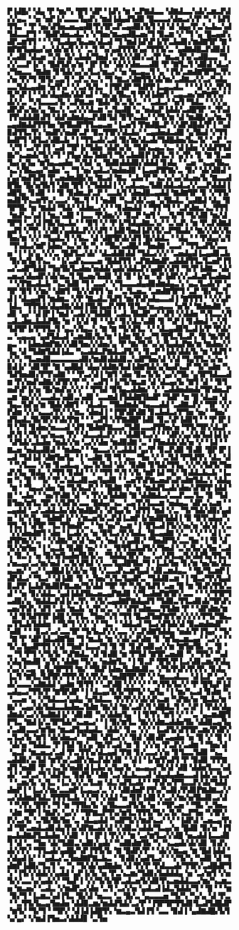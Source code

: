 ▛▐▟█▞▝▟▄▝▛▝▆▞▚▝█▜▝▟▛▝▐▟▚▝▆▝▃▛▇▟▃▃▝▟▇▟▃▃▚▟▞▃▆▃▛▟▞▞▄▃▝▝▅▝▅▛▐▞▃▃▃▜▄▟▚▝▆▟▐▟▄▟▜▟▉▝█▃▃▃▞▟▅▃▞▞▛▝▚▝▐▟▜▜▜▃▝▝▛▝▅▞▟▜▅▃▅▃▄▟▊▜▚▜▛▃▛▃▄▟▉▞▙▜▝▟▝▟▝▟▄▞▛▃▚▃▙▃▚▟▜▟▃▃▛▜▝▝█▟▛▟▅▃▟▃▚▝▞▜▅▞▆▃▄▟█▃▅▞▜▝▉▃▆▝▞▝▜▝▄▝█▃▄▟▚▟▛▃▆▜▜▝▝▝▞▜▃▟▄▞▙▃▅▞▟▃▟▝▜▝▆▟▐▟▚▛▐▞▛▃▙▟▊▞▆▟▇▜▛▝▇▝▇▛▇▜▄▟▄▞▄▞▟▞▅▜▝▞▝▃▜▝▚▞▄▟▜▜▜▞▄▞▜▜▜▞▃▝▄▟▇▟█▃▛▟▉▟▐▞▃▟▉▝▟▃▅▝▚▜▃▜▞▃▙▟▞▜▅▟▝▃▜▞▞▟▊▞▃▞▛▝▆▃▄▜▚▞▃▟█▃▃▝▜▞▞▃▃▛▐▞▚▝█▟▜▟▚▞▆▝▐▛▐▜▞▝▟▞▞▟▅▃▃▟▉▝▛▝▇▜▃▜▝▟▉▟▝▟▃▞▞▜▅▃▃▝▇▟▆▝▊▜▟▞▄▞▄▜▃▞▆▃▞▝▅▝▆▃▄▃▜▝▄▝▐▜▞▃▆▟▇▜▛▜▃▜▚▞▅▝▛▞▜▝▉▜▞▃▄▜▝▃▛▃▚▃▚▝▜▝▇▃▞▟▇▜▜▞▟▞▆▞▃▟▇▃▞▞▃▞▚▟▄▃▃▜▟▃▄▟▆▝▅▜▚▞▝▞▃▞▙▜▃▝▐▜▛▟▛▝▜▟▛▛▐▃▄▃▟▃▝▝▝▟▝▞▃▜▚▜▜▞▚▛▐▝▝▟▞▟▄▟▆▞▟▟▚▟▝▝▅▞▄▜▙▃▜▝▛▟▐▟▆▜▝▃▄▃▅▞▅▛▇▜▚▞▝▟▞▞▃▝▚▜▃▃▃▞▙▝▃▛▇▃▆▝█▟▞▜▞▃▜▞▃▝▝▃▟▃▞▝▅▜▝▜▟▃▝▝▞▞▄▟▛▟▚▞▆▞▄▝▇▃▚▝▃▞▞▞▟▃▆▝▃▜▄▟█▝▄▝▅▟▄▛▐▟▟▞▃▟█▜▛▝▃▜▚▟▐▜▚▟▟▟▊▟▜▝▟▟▚▟▆▟▄▃▛▟▊▜▟▝▉▜▚▃▙▞▝▞▜▞▆▝▟▝▆▟█▞▄▞▆▃▜▃▄▟▇▟▟▜▜▜▅▝▇▜▙▟▛▜▜▃▄▃▅▝▐▃▅▜▝▛▇▟█▃▛▝▞▟▛▟█▟▞▛▐▝▚▟▉▟▜▜▃▜▚▝▅▟▛▞▅▟▛▃▛▝▉▃▜▜▛▞▟▃▙▞▝▃▄▟▅▟▃▟▉▝▄▜▙▟▝▞▜▜▙▟▛▜▝▟▜▃▞▟█▃▙▝▐▝▜▜▃▟▞▃▟▝▉▞▆▞▟▃▟▞▜▟█▟▅▞▙▃▜▞▝▃▛▝▃▝▞▜▝▃▞▛▐▜▝▃▟▝▜▛▐▞▜▟▅▝▟▟▚▞▙▝▜▟▚▃▄▃▚▃▝▟▐▟▅▝▞▟▟▜▜▟▇▞▚▃▅▟▞▜▞▞▜▝▐▜▄▞▟▃▜▟▅▜▝▜▞▃▙▟▊▛▐▟▜▃▜▝▄▜▚▝▊▝▇▝▊▃▆▜▄▞▄▜▄▝▆▜▄▃▄▟▅▝▚▜▟▝▄▝█▟▊▟▟▟▉▞▟▟▟▝▊▟▄▝▝▃▅▝▚▃▄▜▙▃▚▃▚▜▙▃▄▞▚▟▅▝▃▝▜▝▅▞▄▟▃▞▅▟▅▟█▝▐▃▄▟▜▛▇▞▃▝▉▞▝▟▞▟▉▟▝▞▄▞▅▟▜▟▜▝▛▃▅▟▆▟█▞▅▝▇▃▟▝▇▃▝▃▙▞▛▝▚▃▚▞▄▞▟▃▅▞▙▝▇▃▃▟█▜▙▝█▞▅▜▙▜▝▟▇▝█▜▝▞▜▟▟▟▐▝▞▃▟▃▄▃▜▟▊▟▟▃▟▃▞▞▃▃▛▟▟▟▐▟█▜▄▝▊▟▉▝▝▝▉▝▉▟▆▃▛▃▛▝▃▃▙▜▝▟▅▟█▃▄▟▟▝▇▟▇▜▛▝▊▝▞▜▜▞▅▟▊▜▚▃▆▜▚▞▃▃▞▝▇▃▜▝▐▝▅▟▊▝▚▃▛▟▞▃▄▝▄▜▙▟▃▝▄▟█▟▝▟▄▝▉▜▛▜▙▝▆▝▇▟▟▝▜▟▞▝▟▟▆▃▞▞▝▝▊▟▅▟▟▝▝▜▜▝▜▝▝▃▛▟▆▃▚▃▜▜▜▝▆▟▚▃▚▟▐▝▆▃▚▟▉▝▐▃▃▝▛▟▆▞▞▝▉▃▛▝▆▜▝▃▃▜▞▜▝▜▞▟▉▝▆▞▟▜▛▜▝▃▞▟▐▜▙▜▄▃▙▞▝▝▉▜▝▞▝▛▐▞▜▟▄▟▇▃▚▞▝▃▚▟▚▝▆▝▛▃▛▟▇▟▄▟▜▝▞▜▚▝▞▟▊▞▄▟▟▃▛▞▞▟▜▝▐▟▊▜▅▟▐▟▚▜▞▃▛▜▙▟▞▝▇▞▞▟▞▞▙▜▅▞▆▝▞▞▝▜▄▟▃▜▝▞▙▃▝▟▝▟█▜▛▟▞▟▜▝█▞▟▟▃▝▝▟▄▝▝▝▛▟▄▞▄▜▝▜▚▟▃▞▆▛▐▟▅▞▚▃▚▞▙▝▚▝▝▜▙▞▃▟█▞▝▜▅▟▇▝▃▃▞▝▜▜▃▟▜▞▃▃▅▝▐▝▐▞▄▝▞▞▃▝█▟▜▃▞▟▞▝▟▃▟▟▊▟▟▝▜▟▃▞▞▞▝▃▅▟▄▟▐▃▄▟▊▃▙▝▉▞▅▜▄▜▚▃▝▝▐▞▃▟▚▃▃▃▅▝█▟▟▜▜▝▃▛▇▟▆▟▛▃▟▟▟▜▜▃▜▃▅▛▐▜▃▞▃▟▛▜▟▟▝▜▅▜▙▜▃▟▅▞▅▟▟▞▄▟▞▟▟▃▛▞▄▟▛▞▟▜▝▜▞▛▐▟▇▃▝▟▞▃▅▃▞▟▄▟▛▞▟▞▅▃▜▝█▃▅▞▙▟▊▝▟▝█▝▐▞▅▝▚▛▐▟▛▞▞▃▟▃▆▜▃▟▅▟▝▝▞▛▇▃▟▃▙▝▚▃▜▟▉▝▜▝▃▃▞▝▞▜▃▃▃▟▄▟▉▟▆▟▄▃▚▝▄▃▜▃▟▞▛▝▄▜▛▝▉▜▝▞▆▞▝▟▇▜▝▜▞▞▟▜▜▝▅▝▝▃▜▃▅▃▝▃▆▟▇▜▛▜▝▃▛▝▉▞▜▃▜▟▐▝▟▃▄▟▜▝▆▟▆▃▝▞▛▝▇▃▟▃▜▟▜▝▆▞▛▟▚▟▄▃▃▟▐▝▇▜▜▜▝▝▞▞▄▛▐▟▃▝▜▜▜▟▞▟▄▟▇▞▟▟▐▜▙▜▄▟▚▜▜▝▊▜▄▞▅▃▄▃▃▝▅▜▞▝▇▟▅▟▇▝▃▟▊▝▄▞▝▟▐▛▐▝▆▟▝▃▟▞▞▜▟▟▉▝▃▟▃▜▙▟▛▃▞▝▟▜▝▞▟▟▅▝▚▜▃▃▚▜▃▟▃▟▆▃▙▟▟▜▙▝▆▝▐▞▟▝▊▝▝▟▞▝▊▞▟▃▚▟▉▝▊▝▚▛▐▝▊▟▅▟▝▃▚▜▜▟▜▛▐▞▛▜▜▃▜▝▄▃▚▜▄▃▚▝▇▝▇▝▜▞▟▜▃▝▞▝▟▃▄▟▉▜▃▟▐▞▛▝▛▟▞▃▝▃▄▃▄▝▄▟▜▟▃▟▝▃▆▟▉▞▙▞▆▝▐▟▆▝█▞▃▞▜▝█▜▃▜▃▟▚▝█▝▇▞▛▟▄▃▝▝▐▟▅▟▆▛▇▞▞▟▊▜▅▞▞▟▅▞▄▝▛▝▇▞▜▞▚▞▄▜▄▟▄▛▇▞▆▝▇▟▅▞▞▜▄▝▟▝▜▟▇▜▟▟▐▟▃▝▚▃▟▟▃▛▇▟▃▟▜▞▚▝▊▃▛▝▐▟▞▟▟▞▙▝▆▝▟▟▜▝▞▞▚▝▜▃▅▟▉▃▃▃▃▃▃▟▉▞▆▟▊▟▟▟▊▃▚▟▛▜▅▞▟▝▞▟▝▜▄▜▜▃▚▞▅▝▉▟▐▞▝▟▊▜▛▝▇▝▄▟█▟▝▟▄▞▟▟▇▞▙▟▐▟▇▜▟▞▄▜▄▟▚▃▛▝▜▞▚▟▆▝▚▜▟▜▅▟▊▞▛▜▚▟▇▝▝▝▛▃▞▟▐▝▇▜▝▟▅▝▉▃▜▞▙▝▄▞▞▜▙▝▄▜▛▜▟▃▃▟▆▝▛▞▅▟▚▟▇▞▟▜▛▞▛▝▚▝▃▟▜▝▐▞▜▞▆▃▆▝▟▝▟▃▄▞▙▝▇▜▝▟▝▝▉▜▅▟▚▛▐▞▅▝█▞▆▟▚▞▞▞▝▝▛▜▟▝▉▜▄▃▟▟▆▞▝▞▝▃▟▟▅▟▅▟▞▜▛▟▅▃▛▃▆▝▅▞▞▞▃▃▟▃▚▟▊▃▚▟▉▝▃▃▆▟▐▜▟▟▇▜▙▟▛▝▜▟▛▝▆▝█▝▟▃▅▝▟▜▄▃▜▟▚▞▆▝█▟▞▟▇▜▝▝▟▃▟▃▝▜▙▟▆▟▞▜▄▃▃▟▟▝▃▟▇▃▛▞▝▜▛▝▞▞▛▟▆▝▞▞▚▃▃▞▛▞▝▞▆▃▝▟▅▟▐▝▐▜▛▟▛▟▇▝▊▃▙▟▃▞▛▜▅▝▅▞▝▜▅▞▟▜▄▟▃▜▙▜▛▞▛▟▞▛▇▝▝▝▃▟▜▝▞▛▇▟█▛▐▟▊▝▊▃▚▛▐▟▉▜▝▝▝▛▐▛▐▜▝▞▜▝▊▟▅▞▅▃▃▟▝▟▜▝█▟▆▛▇▃▃▞▜▟▊▃▃▟▜▜▅▞▅▝▜▜▞▜▛▞▟▃▛▟▚▜▝▞▜▞▄▞▅▃▄▝▛▞▝▟▃▃▟▃▛▞▝▝▟▟▉▜▃▞▞▝▝▟▛▞▄▞▟▞▙▟▐▟▐▞▝▟▜▟▞▃▙▟▅▝▆▟▞▞▆▝▃▞▞▟▅▝▆▟▉▟▇▝▃▝▐▜▅▟▟▞▟▞▅▝▞▝▐▟▝▝▇▃▅▝▅▟▄▟▉▟▝▝▆▟▅▞▝▝▆▃▃▞▞▃▟▟▟▝▄▞▛▝▊▃▛▟▉▝▊▟▊▝█▛▐▛▐▃▟▝▜▟▐▟▝▟▇▜▅▜▄▝▐▝▃▟▇▝█▝▜▝▄▃▝▜▅▝▞▝▃▜▟▝▛▜▟▜▚▝▟▃▝▟▝▝▚▜▃▃▝▞▆▝▊▃▟▃▄▝▄▃▜▞▙▟▝▟▞▝▉▟▇▝▊▜▟▞▜▜▄▝▞▞▚▜▟▜▞▜▅▟▚▜▄▝▉▟▄▝▞▜▜▝▊▟▟▝▝▞▝▜▜▝▚▜▝▞▙▝▆▛▐▟▝▜▞▝▊▟▟▃▙▃▙▝▐▃▆▝▚▝█▝▝▜▞▝▛▃▚▟▃▟▊▃▄▜▄▟▉▝▝▃▅▜▚▛▇▃▅▟▚▟▚▟▆▜▟▃▚▝▟▟▄▝▆▝▝▜▄▃▞▟▅▝▆▝▜▞▙▃▛▞▝▝█▟▇▝▛▝▅▝▆▟▟▜▃▟▞▟▅▞▟▜▛▛▐▟▟▝▇▝▝▃▙▞▝▝▅▞▛▟▇▝▟▝▚▝▛▞▄▜▟▟▇▝▇▝▟▟▇▟▃▞▃▃▛▃▃▜▃▝▉▝▜▟▉▜▅▞▆▜▃▜▛▃▚▜▟▜▞▃▃▝█▟▄▞▚▃▝▃▄▜▚▜▃▃▆▝▅▟▄▃▝▟▛▃▚▃▆▝▝▃▄▟▟▝▃▞▃▟▟▃▙▞▟▞▆▟█▟▚▝▟▜▄▞▙▝▟▜▜▝▆▟▝▞▃▝▜▞▜▟▞▟▉▞▄▟▅▝▐▞▚▜▄▝▜▟▆▛▐▞▝▞▆▃▅▜▞▃▛▟▐▃▆▛▐▞▆▟█▜▟▟▐▝▉▝▉▜▚▟▄▞▚▜▜▃▜▝▟▜▛▝▜▃▜▜▅▟▛▃▝▝▆▝▅▞▚▃▆▝▐▝█▜▃▟▐▜▞▞▅▞▅▝▟▞▟▝▞▃▝▞▞▟▅▟▇▜▝▟▅▝▐▃▟▞▄▝▅▝▉▜▃▞▛▞▙▟▃▝█▃▄▟▇▝▞▃▝▝▞▝▝▟▐▝▃▟▜▛▇▞▞▃▝▝▞▟▇▞▚▞▟▝▅▞▚▝▅▟▝▞▄▟▊▞▝▜▅▟▛▜▞▃▃▜▅▝▐▝▉▝▟▜▞▞▆▜▅▝▐▝▄▃▙▝▉▟█▝▅▞▝▝▃▝▉▜▜▃▙▟▜▞▞▜▅▟▝▃▚▞▙▞▄▜▅▝▃▟▚▝▉▃▚▝▅▝▉▞▆▜▄▟▅▜▙▜▞▃▝▜▟▟▄▜▛▞▚▃▝▃▞▟▜▃▄▜▞▟▟▜▄▜▜▃▜▞▅▃▄▞▃▞▆▞▅▟▝▃▜▞▟▜▟▝▞▃▃▜▄▟█▜▙▞▜▝▐▃▙▜▅▝▊▞▆▝▅▞▆▞▟▃▄▃▆▞▝▃▞▝▄▟█▟▐▞▟▞▅▝█▝▞▃▃▟▚▃▆▜▄▟▝▟▊▃▆▟▄▃▝▝█▞▜▃▆▛▐▟▛▟▃▞▝▜▃▞▝▟▐▟▊▝▊▝▃▜▅▞▚▜▃▜▄▟▛▃▝▜▟▟▊▃▆▝▐▝█▃▞▜▚▜▄▟▉▃▛▛▐▃▙▛▇▟▉▛▇▃▆▞▜▞▟▟▝▜▛▝▛▝▚▜▄▜▟▜▝▃▅▝█▝▆▝▉▟▚▜▜▞▃▟▝▝▅▝▊▞▟▟▃▝▄▟▐▟▟▜▙▃▅▃▄▛▇▟▉▝▞▜▃▟▅▛▇▜▛▞▃▃▝▝▝▞▜▜▛▜▃▟▉▞▄▝▇▟▟▃▛▟▐▞▃▜▚▝▚▜▞▃▄▟▇▛▇▟▄▟▜▝▜▟▉▃▜▜▃▟▊▟▞▜▛▟▚▃▅▞▛▟▚▝▟▜▝▃▙▝▆▃▙▝▄▜▚▞▃▝▞▝▟▜▚▟▆▃▃▜▜▟▆▝▛▝▝▟▛▟▆▞▆▝▟▝▊▜▟▜▜▛▐▟█▝▞▜▜▃▝▜▅▞▚▜▝▜▜▝█▃▟▜▅▛▇▜▚▞▞▞▞▞▛▜▞▜▙▃▃▜▜▃▙▜▟▟▅▝▝▜▞▜▝▞▞▝▞▝▜▃▝▝▟▟▃▟▝▜▃▞▟▜▟▞▟▝▉▃▅▟▅▟▛▝▚▟▊▝▝▝▊▃▞▃▞▃▃▜▛▝▜▞▙▃▛▞▞▃▃▝▞▃▛▟▇▜▟▟▄▝▅▟▞▛▐▜▄▞▝▜▞▝▇▝▛▝▟▛▐▟▃▟▇▜▅▝▜▝▆▃▙▝▆▝▞▟▞▃▛▟▆▝▊▝▆▜▄▃▆▃▄▞▝▃▞▞▝▝▜▞▃▜▄▟▛▜▜▝▞▟▝▜▅▛▐▃▃▞▜▝▉▝▊▝▊▟▚▟▊▃▞▞▆▝▇▜▅▜▙▝▃▝▉▝▃▝▜▝▛▜▝▞▜▞▙▝▚▛▇▟▃▝▟▝▊▟█▝▆▝▛▜▟▝▇▜▛▃▅▟▊▝▚▝▜▜▞▝▚▟▞▟▄▜▅▟▉▝▄▜▚▝▟▟▆▝▜▞▄▝▅▟▆▜▃▝▐▝▊▃▛▝█▜▞▛▐▃▞▟▊▃▆▞▛▟▄▞▄▞▞▃▄▝▄▜▄▜▛▜▜▝▇▞▝▜▙▛▐▟▅▞▙▟▇▟▊▃▝▞▜▞▛▟▚▜▚▜▚▝▊▟▄▝▐▃▜▝▇▜▃▜▟▜▛▞▜▜▚▜▞▞▛▞▅▝▅▟█▜▛▞▛▝▞▝▆▃▃▟▃▃▝▟▐▃▛▝▃▞▃▟▞▃▃▃▚▟▇▟▟▝▄▟▆▝▉▜▜▝▝▃▛▟█▝▞▞▝▞▝▝▚▜▜▞▙▞▞▝▛▝█▜▄▛▐▟▃▟▄▃▞▜▜▞▛▝▇▜▛▟▛▝▐▝▟▃▄▞▙▜▞▜▛▜▞▝▅▜▄▝▐▝▆▞▚▃▟▝▊▟▆▝▚▝▃▃▅▝▄▝▞▜▟▃▃▞▄▟▄▝▅▜▟▃▃▝▛▞▛▞▞▟▞▟▚▃▆▝▚▛▇▞▅▝█▃▙▞▆▝▇▞▝▃▄▞▟▞▙▟▃▃▙▟▅▃▜▟▆▝▇▞▟▝▇▞▃▟▚▜▝▟█▟▃▜▝▃▚▛▐▝▛▟▞▟▄▟▆▟▞▃▞▞▙▟▇▟▐▞▝▟▊▟▊▝▚▞▟▟▅▜▄▝▐▝▊▜▚▝▆▜▝▞▝▝▃▝▄▃▆▟█▜▛▜▃▝▇▟▐▞▃▜▛▜▟▞▚▃▅▃▞▝▐▝▉▞▆▜▃▝▇▞▞▟▆▃▟▟▅▜▙▝▟▟▉▃▄▜▄▞▃▟▊▃▃▞▆▜▅▝▆▃▟▜▄▟▄▟▃▝▟▟▞▝▊▃▝▞▞▝▐▃▟▜▞▟▜▜▛▃▆▞▛▟▛▞▃▜▃▞▙▝▆▜▝▟▞▟▅▃▞▝▚▟▊▝▟▜▃▞▞▝▉▟▝▟▊▟▛▃▄▟▅▝▅▝█▝▞▝█▝▐▝▟▞▅▝▜▟▟▃▝▛▐▜▟▝▊▞▄▝▇▞▛▃▟▝▆▝▊▝▞▞▅▝▛▃▛▞▃▟▆▝▝▜▅▞▟▝▄▃▛▝▆▃▅▃▞▃▟▝▛▃▜▜▚▞▟▃▄▟▝▛▇▝▊▞▃▃▞▞▅▝▊▜▃▃▜▟▉▝▚▃▝▃▟▟▉▞▃▜▟▝▆▜▚▞▃▟▛▞▆▃▛▟▞▟▊▝▝▟▐▝▐▞▆▜▚▟▜▝▛▝▉▟▉▝▛▛▇▟▜▝▅▟▉▝▛▃▚▃▜▞▅▟▊▟▐▃▙▞▄▜▄▞▙▝▄▃▄▃▞▜▞▟▝▟█▝▟▟▅▜▃▃▚▟▟▞▝▃▛▃▞▜▝▟▟▜▃▝▉▟▜▞▝▟▇▝▃▞▟▃▙▃▃▟▝▟▄▟▄▟▅▃▃▟▐▟▞▃▜▃▞▝▝▃▆▞▙▝▄▜▃▝▐▃▚▞▞▃▜▃▆▝▟▃▚▟▜▃▟▞▝▝▛▟▚▞▛▜▃▃▛▞▟▞▜▟▟▟▅▛▐▝▐▃▞▞▆▞▃▃▆▛▐▃▄▃▞▃▝▞▝▟▉▟▅▛▐▜▚▞▚▟▊▞▛▟▊▛▇▟▇▃▞▞▃▞▟▟▆▟▜▟▃▜▜▜▜▃▙▝▞▞▜▝▞▟▟▝▅▝▊▛▐▟█▝▞▃▞▞▆▞▅▜▙▟▊▃▞▟▝▝▚▜▚▝█▜▚▝▜▝▆▝▜▜▙▞▙▝▄▜▙▃▃▟▜▞▙▝▅▝▝▜▛▃▅▝▝▜▙▝▃▜▅▃▝▟▆▝▜▛▐▝▇▟▚▝▄▞▞▝▜▛▇▃▛▜▚▞▆▜▃▜▜▜▞▜▞▃▜▞▚▃▛▜▅▝▚▜▛▞▛▞▃▞▙▝▃▜▙▜▙▜▅▝▃▝▟▃▄▟▟▝▚▟▛▜▞▞▆▟▚▃▞▝▞▝▐▟▛▟▝▃▅▃▄▜▚▟▝▜▛▃▅▟▃▟▊▟▄▜▚▞▟▛▇▃▟▞▟▝▞▟▉▃▚▟▟▞▜▃▄▞▅▝█▟▉▝▉▞▅▝▐▜▄▃▙▟▇▟▜▃▙▟▅▝▞▟▊▝▐▝▐▛▐▝▛▞▞▝▆▝▃▞▆▜▃▞▞▟█▝▅▃▟▟▐▃▃▟▊▜▝▟▝▃▝▜▅▝▟▞▜▟▉▃▚▟▉▞▄▟▞▝▚▟▉▟▆▜▙▝▚▝▚▃▄▟▞▟▞▟▊▝▊▟▚▟▞▞▛▞▝▜▜▃▟▞▄▟█▞▚▛▐▜▜▞▙▝▇▝█▟▛▞▛▝▝▟▞▞▆▃▄▝▆▝█▟▐▟▟▝▞▟▄▟▐▞▝▝▄▟▃▞▃▜▅▟▇▛▇▃▙▃▝▝▊▟▊▞▄▟▜▃▞▝▝▞▜▞▚▝▚▟▉▝▟▝▜▟▆▛▐▟▉▞▜▃▜▝▃▝▚▝▜▞▟▞▄▟▇▟▅▝▟▝▛▞▛▝▛▟▃▃▟▞▜▜▛▞▃▟█▟▛▜▚▝▐▜▞▞▟▟▞▞▄▟▟▝▄▛▐▞▙▝▅▝▛▃▚▃▆▞▜▟▊▞▙▟▟▟▄▝▅▝▃▞▆▜▝▞▅▜▞▞▃▃▚▞▄▟▞▞▝▜▄▛▐▝▞▞▜▞▙▜▛▃▟▃▅▜▞▟▊▜▚▃▅▟▟▃▃▞▆▞▚▃▆▃▅▝▆▃▅▞▝▃▟▃▝▞▆▟▛▃▞▟▅▝▃▜▝▃▞▞▅▝▄▟▃▟▐▟▃▜▟▟▞▜▝▝█▝▝▝▆▝▉▞▜▝▐▃▆▃▚▟▐▜▃▝█▞▟▝▅▃▃▝▃▝█▞▃▝▄▃▃▃▅▝▜▞▚▝▚▞▄▝▟▝▛▃▝▝▃▜▜▞▙▃▄▜▅▟▅▝▟▟▉▃▆▞▆▟▟▜▟▞▃▞▛▝▐▜▛▜▛▜▜▟▊▜▃▟▜▟█▟▛▝▆▜▞▝▜▞▜▝▝▜▛▞▝▟▐▟▐▟█▜▚▝▆▃▄▃▜▟▐▜▝▃▃▝▉▟▐▝▄▟▇▟█▞▙▜▚▞▄▞▝▞▆▟▐▜▅▃▞▟▟▟▊▝▃▜▅
